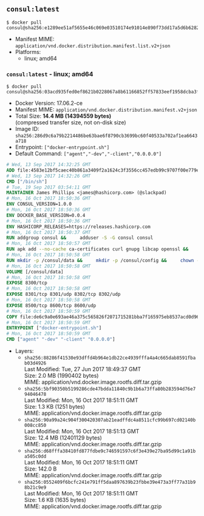 ## `consul:latest`

```console
$ docker pull consul@sha256:e1289ee51af5655e46c069e03510174e91014e890f73dd17a5d6b6282daef291
```

-	Manifest MIME: `application/vnd.docker.distribution.manifest.list.v2+json`
-	Platforms:
	-	linux; amd64

### `consul:latest` - linux; amd64

```console
$ docker pull consul@sha256:03acd935fed0ef8621b0228067a8b61166852ff57833eef1958dcba3f570bbc9
```

-	Docker Version: 17.06.2-ce
-	Manifest MIME: `application/vnd.docker.distribution.manifest.v2+json`
-	Total Size: **14.4 MB (14394559 bytes)**  
	(compressed transfer size, not on-disk size)
-	Image ID: `sha256:286d9c6a79b2214486be63bae6f8790cb3699bc60f40533a702af1ea6643a718`
-	Entrypoint: `["docker-entrypoint.sh"]`
-	Default Command: `["agent","-dev","-client","0.0.0.0"]`

```dockerfile
# Wed, 13 Sep 2017 14:32:25 GMT
ADD file:4583e12bf5caec40b861a3409f2a1624c3f3556cc457edb99c9707f00e779e45 in / 
# Wed, 13 Sep 2017 14:32:26 GMT
CMD ["/bin/sh"]
# Tue, 19 Sep 2017 03:54:11 GMT
MAINTAINER James Phillips <james@hashicorp.com> (@slackpad)
# Mon, 16 Oct 2017 18:50:36 GMT
ENV CONSUL_VERSION=1.0.0
# Mon, 16 Oct 2017 18:50:36 GMT
ENV DOCKER_BASE_VERSION=0.0.4
# Mon, 16 Oct 2017 18:50:36 GMT
ENV HASHICORP_RELEASES=https://releases.hashicorp.com
# Mon, 16 Oct 2017 18:50:37 GMT
RUN addgroup consul &&     adduser -S -G consul consul
# Mon, 16 Oct 2017 18:50:57 GMT
RUN apk add --no-cache ca-certificates curl gnupg libcap openssl &&     gpg --keyserver pgp.mit.edu --recv-keys 91A6E7F85D05C65630BEF18951852D87348FFC4C &&     mkdir -p /tmp/build &&     cd /tmp/build &&     wget ${HASHICORP_RELEASES}/docker-base/${DOCKER_BASE_VERSION}/docker-base_${DOCKER_BASE_VERSION}_linux_amd64.zip &&     wget ${HASHICORP_RELEASES}/docker-base/${DOCKER_BASE_VERSION}/docker-base_${DOCKER_BASE_VERSION}_SHA256SUMS &&     wget ${HASHICORP_RELEASES}/docker-base/${DOCKER_BASE_VERSION}/docker-base_${DOCKER_BASE_VERSION}_SHA256SUMS.sig &&     gpg --batch --verify docker-base_${DOCKER_BASE_VERSION}_SHA256SUMS.sig docker-base_${DOCKER_BASE_VERSION}_SHA256SUMS &&     grep ${DOCKER_BASE_VERSION}_linux_amd64.zip docker-base_${DOCKER_BASE_VERSION}_SHA256SUMS | sha256sum -c &&     unzip docker-base_${DOCKER_BASE_VERSION}_linux_amd64.zip &&     cp bin/gosu bin/dumb-init /bin &&     wget ${HASHICORP_RELEASES}/consul/${CONSUL_VERSION}/consul_${CONSUL_VERSION}_linux_amd64.zip &&     wget ${HASHICORP_RELEASES}/consul/${CONSUL_VERSION}/consul_${CONSUL_VERSION}_SHA256SUMS &&     wget ${HASHICORP_RELEASES}/consul/${CONSUL_VERSION}/consul_${CONSUL_VERSION}_SHA256SUMS.sig &&     gpg --batch --verify consul_${CONSUL_VERSION}_SHA256SUMS.sig consul_${CONSUL_VERSION}_SHA256SUMS &&     grep consul_${CONSUL_VERSION}_linux_amd64.zip consul_${CONSUL_VERSION}_SHA256SUMS | sha256sum -c &&     unzip -d /bin consul_${CONSUL_VERSION}_linux_amd64.zip &&     cd /tmp &&     rm -rf /tmp/build &&     apk del gnupg openssl &&     rm -rf /root/.gnupg
# Mon, 16 Oct 2017 18:50:58 GMT
RUN mkdir -p /consul/data &&     mkdir -p /consul/config &&     chown -R consul:consul /consul
# Mon, 16 Oct 2017 18:50:58 GMT
VOLUME [/consul/data]
# Mon, 16 Oct 2017 18:50:58 GMT
EXPOSE 8300/tcp
# Mon, 16 Oct 2017 18:50:58 GMT
EXPOSE 8301/tcp 8301/udp 8302/tcp 8302/udp
# Mon, 16 Oct 2017 18:50:58 GMT
EXPOSE 8500/tcp 8600/tcp 8600/udp
# Mon, 16 Oct 2017 18:50:59 GMT
COPY file:de6c9a0e693ae46a375c565826f2071715281bba7f165975eb8537acd0d96ff4 in /usr/local/bin/docker-entrypoint.sh 
# Mon, 16 Oct 2017 18:50:59 GMT
ENTRYPOINT ["docker-entrypoint.sh"]
# Mon, 16 Oct 2017 18:50:59 GMT
CMD ["agent" "-dev" "-client" "0.0.0.0"]
```

-	Layers:
	-	`sha256:88286f41530e93dffd4b964e1db22ce4939fffa4a4c665dab8591fbab03d4926`  
		Last Modified: Tue, 27 Jun 2017 18:49:37 GMT  
		Size: 2.0 MB (1990402 bytes)  
		MIME: application/vnd.docker.image.rootfs.diff.tar.gzip
	-	`sha256:5bf90350b5199286cde47bdda11840c9b1b6a73ffa80b283594d76e794046478`  
		Last Modified: Mon, 16 Oct 2017 18:51:11 GMT  
		Size: 1.3 KB (1251 bytes)  
		MIME: application/vnd.docker.image.rootfs.diff.tar.gzip
	-	`sha256:90a99a24c904f300420307ab21eadffdc4a8511cfc99b697cd02140b008cc850`  
		Last Modified: Mon, 16 Oct 2017 18:51:13 GMT  
		Size: 12.4 MB (12401129 bytes)  
		MIME: application/vnd.docker.image.rootfs.diff.tar.gzip
	-	`sha256:d68fffa38410fd877fdbe9c746591597c6f3e439e27ba95d99c1a91ba505c0dd`  
		Last Modified: Mon, 16 Oct 2017 18:51:11 GMT  
		Size: 142.0 B  
		MIME: application/vnd.docker.image.rootfs.diff.tar.gzip
	-	`sha256:0552409f6bcfc241e791ff5daa897639b23fbbe39e473a3ff77a31b98b21c9e9`  
		Last Modified: Mon, 16 Oct 2017 18:51:11 GMT  
		Size: 1.6 KB (1635 bytes)  
		MIME: application/vnd.docker.image.rootfs.diff.tar.gzip

